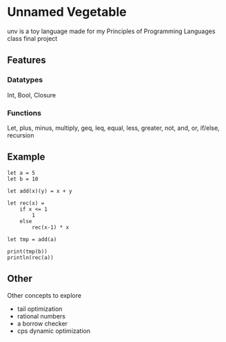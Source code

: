 # Unnamed Vegetable

unv is a toy language made for my Principles of Programming Languages class final project

## Features

### Datatypes
Int, Bool, Closure

### Functions
Let, plus, minus, multiply, geq, leq, equal, less, greater, not, and, or, if/else, recursion

## Example

```
let a = 5
let b = 10

let add(x)(y) = x + y

let rec(x) =
    if x <= 1
        1
    else
        rec(x-1) * x

let tmp = add(a)

print(tmp(b))
println(rec(a))
```

## Other
Other concepts to explore

- tail optimization
- rational numbers
- a borrow checker
- cps dynamic optimization

<!-- arrays/ structs-->